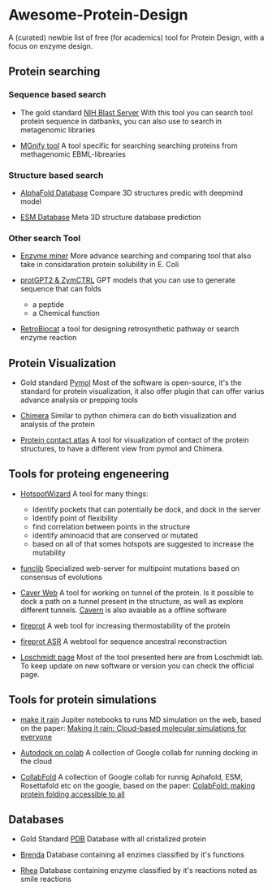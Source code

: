 # Awesome-Protein-Design
A (curated) newbie list of free (for academics) tool for Protein Design, with a focus on enzyme design.

## Protein searching
### Sequence based search
 + The gold standard [NIH Blast Server](https://blast.ncbi.nlm.nih.gov/Blast.cgi)
    With this tool you can search tool protein sequence in datbanks, you can also use to search in metagenomic libraries

 + [MGnify tool](https://www.ebi.ac.uk/metagenomics)
    A tool specific for searching searching proteins from methagenomic EBML-librearies

### Structure based search
 + [AlphaFold Database](https://alphafold.ebi.ac.uk/)
    Compare 3D structures predic with deepmind model

 + [ESM Database](https://esmatlas.com/resources?action=fold)
    Meta 3D structure database prediction 

### Other search Tool
 + [Enzyme miner](https://loschmidt.chemi.muni.cz/enzymeminer/)
    More advance searching and comparing tool that also take in considaration protein solubility in E. Coli

 + [protGPT2 & ZymCTRL](https://huggingface.co/nferruz)
    GPT models that you can use to generate sequence that can folds
    * a peptide
    * a Chemical function

 + [RetroBiocat](https://retrobiocat.com/)
    a tool for designing retrosynthetic pathway or search enzyme reaction

## Protein Visualization

 + Gold standard [Pymol](https://www.pymol.org/)
    Most of the software is open-source, it's the standard for protein visualization, it also offer plugin that can offer varius advance analysis or prepping tools

 + [Chimera](https://www.cgl.ucsf.edu/chimera/)
    Similar to python chimera can do both visualization and analysis of the protein

 + [Protein contact atlas](http://pca.mbgroup.bio/index.html)
    A tool for visualization of contact of the protein structures, to have a different view from pymol and Chimera.

## Tools for proteing engeneering

 + [HotspotWizard](https://loschmidt.chemi.muni.cz/hotspotwizard/)
    A tool for many things:
    - Identify pockets that can potentially be dock, and dock in the server
    - Identify point of flexibility 
    - find correlation between points in the structure
    - identify aminoacid that are conserved or mutated
    - based on all of that somes hotspots are suggested to increase the mutability

 + [funclib](https://ablift.weizmann.ac.il/step/fl_terms/)
     Specialized web-server for multipoint mutations based on consensus of evolutions

 + [Caver Web](https://loschmidt.chemi.muni.cz/caverweb/)
    A tool for working on tunnel of the protein. Is it possible to dock a path on a tunnel present in the structure, as well as explore different tunnels. [Cavern](https://www.caver.cz/) is also avaiable as a offline software

 + [fireprot](https://loschmidt.chemi.muni.cz/fireprotweb/)
     A web tool for increasing thermostability of the protein

 + [fireprot ASR](https://loschmidt.chemi.muni.cz/fireprotasr/)
    A webtool for sequence ancestral reconstraction

 + [Loschmidt page](https://loschmidt.chemi.muni.cz/peg/software/)
    Most of the tool presented here are from Loschmidt lab. To keep update on new software or version you can check the official page.

## Tools for protein simulations

 + [make it rain](https://github.com/pablo-arantes/making-it-rain)
    Jupiter notebooks to runs MD simulation on the web, based on the paper: [Making it rain: Cloud-based molecular simulations for everyone](https://pubs.acs.org/doi/10.1021/acs.jcim.1c00998)

 + [Autodock on colab](https://autodock-vina.readthedocs.io/en/latest/colab_examples.html)
    A collection of Google collab for running docking in the cloud

 + [CollabFold](https://github.com/sokrypton/ColabFold?tab=readme-ov-file)
    A collection of Google collab for runnig Aphafold, ESM, Rosettafold etc on the google, based on the paper: [ColabFold: making protein folding accessible to all](https://doi.org/10.1038/s41592-022-01488-1)
    

## Databases

 + Gold Standard [PDB](https://www.uniprot.org/)
    Database with all cristalized protein

 + [Brenda](https://www.brenda-enzymes.org/)
    Database containing all enzimes classified by it's functions

 + [Rhea](https://www.rhea-db.org/)
    Database containing enzyme classified by it's reactions noted as smile reactions

